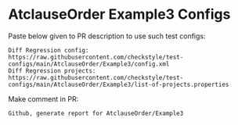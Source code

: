 # AtclauseOrder Example3 Configs
Paste below given to PR description to use such test configs:
```
Diff Regression config: https://raw.githubusercontent.com/checkstyle/test-configs/main/AtclauseOrder/Example3/config.xml
Diff Regression projects: https://raw.githubusercontent.com/checkstyle/test-configs/main/AtclauseOrder/Example3/list-of-projects.properties
```
Make comment in PR:
```
Github, generate report for AtclauseOrder/Example3
```
